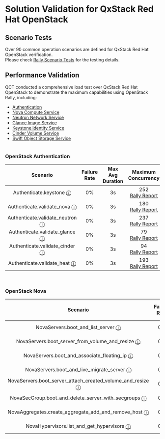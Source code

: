# Solution Validation for QxStack Red Hat OpenStack

## Scenario Tests

Over 90 common operation scenarios are defined for QxStack Red Hat OpenStack verification.<br>
Please check [Rally Scenario Tests](https://qct-qxstack.github.io/QxStack_RedHat_OpenStack/v1.0/Validation/Rally/scenario.html) for the testing details.
<br>

## Performance Validation

QCT conducted a comprehensive load test over QxStack Red Hat OpenStack to demonstrate the maximum capabilities using OpenStack Rally, including:

+ [Authentication](#Authentication)
+ [Nova Compute Service](#Nova)
+ [Neutron Network Service](#Neutron)
+ [Glance Image Service](#Glance)
+ [Keystone Identity Service](#Keystone)
+ [Cinder Volume Service](#Cinder)
+ [Swift Object Storage Service](#Swift)
<br><br>

<a name="Authentication"></a>
### OpenStack Authentication

| Scenario | Failure<br>Rate | Max Avg<br>Duration| Maximum<br>Concurrency |
|:--------:|:---------------:|:------------------:|:----------------------:|
| Authenticate.keystone [ⓘ](http://rally.readthedocs.io/en/latest/plugins/plugin_reference.html#authenticate-keystone-scenario) | 0% | 3s | 252<br>[Rally Report](https://qct-qxstack.github.io/QxStack_RedHat_OpenStack/v1.0/Validation/Rally/authentication/keystone#/Authenticate.keystone) |
| Authenticate.validate\_nova [ⓘ](http://rally.readthedocs.io/en/latest/plugins/plugin_reference.html#authenticate-validate-nova-scenario) | 0% | 3s | 180<br>[Rally Report](https://qct-qxstack.github.io/QxStack_RedHat_OpenStack/v1.0/Validation/Rally/authentication/nova#/Authenticate.validate_nova) |
| Authenticate.validate\_neutron [ⓘ](http://rally.readthedocs.io/en/latest/plugins/plugin_reference.html#authenticate-validate-neutron-scenario) | 0% | 3s | 237<br>[Rally Report](https://qct-qxstack.github.io/QxStack_RedHat_OpenStack/v1.0/Validation/Rally/authentication/neutron#/Authenticate.validate_neutron) |
| Authenticate.validate\_glance [ⓘ](http://rally.readthedocs.io/en/latest/plugins/plugin_reference.html#authenticate-validate-glance-scenario) | 0% | 3s | 79<br>[Rally Report](https://qct-qxstack.github.io/QxStack_RedHat_OpenStack/v1.0/Validation/Rally/authentication/glance#/Authenticate.validate_glance) |
| Authenticate.validate\_cinder [ⓘ](http://rally.readthedocs.io/en/latest/plugins/plugin_reference.html#authenticate-validate-cinder-scenario) | 0% | 3s | 94<br>[Rally Report](https://qct-qxstack.github.io/QxStack_RedHat_OpenStack/v1.0/Validation/Rally/authentication/cinder#/Authenticate.validate_cinder) |
| Authenticate.validate\_heat [ⓘ](http://rally.readthedocs.io/en/latest/plugins/plugin_reference.html#authenticate-validate-heat-scenario) | 0% | 3s | 193<br>[Rally Report](https://qct-qxstack.github.io/QxStack_RedHat_OpenStack/v1.0/Validation/Rally/authentication/heat#/Authenticate.validate_heat) |

<br>

<a name="Nova"></a>
### OpenStack Nova

| Scenario | Failure<br>Rate | Max Avg<br>Duration| Maximum<br>Concurrency |
|:--------:|:---------------:|:------------------:|:----------------------:|
| NovaServers.boot\_and\_list\_server [ⓘ](http://rally.readthedocs.io/en/latest/plugins/plugin_reference.html#novaservers-boot-and-list-server-scenario) | 0% | 60s | 125<br>[Rally Report](https://qct-qxstack.github.io/QxStack_RedHat_OpenStack/v1.0/Validation/Rally/nova/boot-and-list-server#/NovaServers.boot_and_list_server) |
| NovaServers.boot\_server\_from\_volume\_and\_resize [ⓘ](http://rally.readthedocs.io/en/latest/plugins/plugin_reference.html#novaservers-boot-server-from-volume-and-resize-scenario) | 0% | 90s | 53<br>[Rally Report](https://qct-qxstack.github.io/QxStack_RedHat_OpenStack/v1.0/Validation/Rally/nova/boot-server-from-volume-and-resize#/NovaServers.boot_server_from_volume_and_resize) |
| NovaServers.boot\_and\_associate\_floating\_ip [ⓘ](http://rally.readthedocs.io/en/latest/plugins/plugin_reference.html#novaservers-boot-and-associate-floating-ip-scenario) | 0% | 45s | 100<br>[Rally Report](https://qct-qxstack.github.io/QxStack_RedHat_OpenStack/v1.0/Validation/Rally/nova/boot-and-associate-floating-ip#/NovaServers.boot_and_associate_floating_ip) |
| NovaServers.boot\_and\_live\_migrate\_server [ⓘ](http://rally.readthedocs.io/en/latest/plugins/plugin_reference.html#novaservers-boot-and-live-migrate-server-scenario) | 0% | 45s | 46<br>[Rally Report](https://qct-qxstack.github.io/QxStack_RedHat_OpenStack/v1.0/Validation/Rally/nova/boot-and-live-migrate-server#/NovaServers.boot_and_live_migrate_server) |
| NovaServers.boot\_server\_attach\_created\_volume\_and\_resize [ⓘ](http://rally.readthedocs.io/en/latest/plugins/plugin_reference.html#novaservers-boot-server-attach-created-volume-and-resize-scenario) | 0% | 180s | 209<br>[Rally Report](https://qct-qxstack.github.io/QxStack_RedHat_OpenStack/v1.0/Validation/Rally/nova/boot-server-attach-created-volume-and-resize#/NovaServers.boot_server_attach_created_volume_and_resize) |
| NovaSecGroup.boot\_and\_delete\_server\_with\_secgroups [ⓘ](http://rally.readthedocs.io/en/latest/plugins/plugin_reference.html#novasecgroup-boot-and-delete-server-with-secgroups-scenario) | 0% | 30s | 107<br>[Rally Report](https://qct-qxstack.github.io/QxStack_RedHat_OpenStack/v1.0/Validation/Rally/nova/boot-and-delete-server-with-secgroups#/NovaSecGroup.boot_and_delete_server_with_secgroups) |
| NovaAggregates.create\_aggregate\_add\_and\_remove\_host [ⓘ](http://rally.readthedocs.io/en/latest/plugins/plugin_reference.html#novaaggregates-create-aggregate-add-and-remove-host-scenario) | 0% | 3s | 184<br>[Rally Report](https://qct-qxstack.github.io/QxStack_RedHat_OpenStack/v1.0/Validation/Rally/nova/create-aggregate-add-and-remove-host#/NovaAggregates.create_aggregate_add_and_remove_host) |
| NovaHypervisors.list\_and\_get\_hypervisors [ⓘ](http://rally.readthedocs.io/en/latest/plugins/plugin_reference.html#novahypervisors-list-and-get-hypervisors-scenario) | 0% | 3s | 273<br>[Rally Report](https://qct-qxstack.github.io/QxStack_RedHat_OpenStack/v1.0/Validation/Rally/nova/list-and-get-hypervisors#/NovaHypervisors.list_and_get_hypervisors) |

